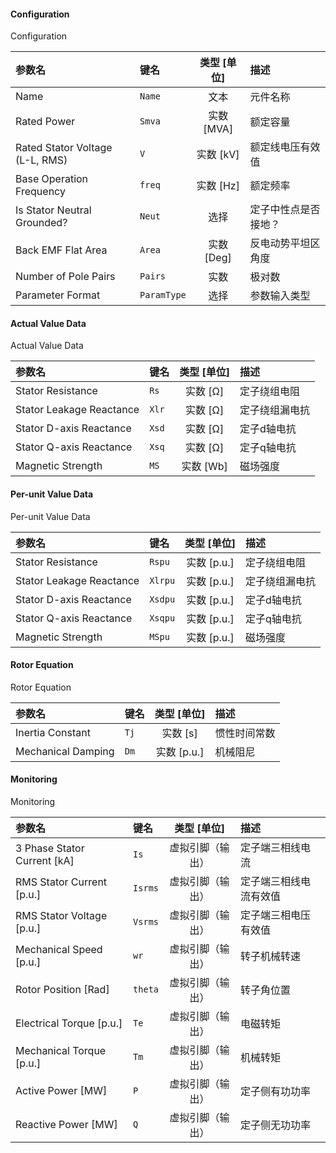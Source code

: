 <!--
DO NOT EDIT THIS FILE DIRECTLY.
This file is generated by tools/comp-docs.js.
All changes will be overwritten by regeneration.
-->

<slot class="model-parameters">

#### Configuration

Configuration

| 参数名 | 键名 | 类型 [单位] | 描述 |
|:------ |:---- |:-----------:|:---- |
| Name | `Name` | 文本 | 元件名称 |
| Rated Power | `Smva` | 实数 [MVA] | 额定容量 |
| Rated Stator Voltage \(L\-L, RMS\) | `V` | 实数 [kV] | 额定线电压有效值 |
| Base Operation Frequency | `freq` | 实数 [Hz] | 额定频率 |
| Is Stator Neutral Grounded? | `Neut` | 选择 | 定子中性点是否接地？ |
| Back EMF Flat Area | `Area` | 实数 [Deg] | 反电动势平坦区角度 |
| Number of Pole Pairs | `Pairs` | 实数 | 极对数 |
| Parameter Format | `ParamType` | 选择 | 参数输入类型 |

#### Actual Value Data

Actual Value Data

| 参数名 | 键名 | 类型 [单位] | 描述 |
|:------ |:---- |:-----------:|:---- |
| Stator Resistance | `Rs` | 实数 [Ω] | 定子绕组电阻 |
| Stator Leakage Reactance | `Xlr` | 实数 [Ω] | 定子绕组漏电抗 |
| Stator D\-axis Reactance | `Xsd` | 实数 [Ω] | 定子d轴电抗 |
| Stator Q\-axis Reactance | `Xsq` | 实数 [Ω] | 定子q轴电抗 |
| Magnetic Strength | `MS` | 实数 [Wb] | 磁场强度 |

#### Per\-unit Value Data

Per-unit Value Data

| 参数名 | 键名 | 类型 [单位] | 描述 |
|:------ |:---- |:-----------:|:---- |
| Stator Resistance | `Rspu` | 实数 [p\.u\.] | 定子绕组电阻 |
| Stator Leakage Reactance | `Xlrpu` | 实数 [p\.u\.] | 定子绕组漏电抗 |
| Stator D\-axis Reactance | `Xsdpu` | 实数 [p\.u\.] | 定子d轴电抗 |
| Stator Q\-axis Reactance | `Xsqpu` | 实数 [p\.u\.] | 定子q轴电抗 |
| Magnetic Strength | `MSpu` | 实数 [p\.u\.] | 磁场强度 |

#### Rotor Equation

Rotor Equation

| 参数名 | 键名 | 类型 [单位] | 描述 |
|:------ |:---- |:-----------:|:---- |
| Inertia Constant | `Tj` | 实数 [s] | 惯性时间常数 |
| Mechanical Damping | `Dm` | 实数 [p\.u\.] | 机械阻尼 |

#### Monitoring

Monitoring

| 参数名 | 键名 | 类型 [单位] | 描述 |
|:------ |:---- |:-----------:|:---- |
| 3 Phase Stator Current \[kA\] | `Is` | 虚拟引脚（输出） | 定子端三相线电流 |
| RMS Stator Current \[p\.u\.\] | `Isrms` | 虚拟引脚（输出） | 定子端三相线电流有效值 |
| RMS Stator Voltage \[p\.u\.\] | `Vsrms` | 虚拟引脚（输出） | 定子端三相电压有效值 |
| Mechanical Speed \[p\.u\.\] | `wr` | 虚拟引脚（输出） | 转子机械转速 |
| Rotor Position \[Rad\] | `theta` | 虚拟引脚（输出） | 转子角位置 |
| Electrical Torque \[p\.u\.\] | `Te` | 虚拟引脚（输出） | 电磁转矩 |
| Mechanical Torque \[p\.u\.\] | `Tm` | 虚拟引脚（输出） | 机械转矩 |
| Active Power \[MW\] | `P` | 虚拟引脚（输出） | 定子侧有功功率 |
| Reactive Power \[MW\] | `Q` | 虚拟引脚（输出） | 定子侧无功功率 |


</slot>
